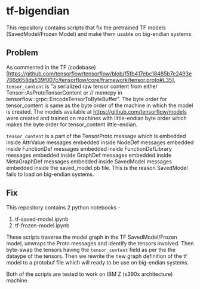 # tf-bigendian
This repository contains scripts that fix the pretrained TF models (SavedModel/Frozen Model) and make them usable on big-endian systems.

## Problem
As commented in the TF (codebase)[https://github.com/tensorflow/tensorflow/blob/f5fb417ebc18485b7e2493e766d658da539f007c/tensorflow/core/framework/tensor.proto#L35], `tensor_content` is "a serialized raw tensor content from either Tensor::AsProtoTensorContent or
// memcpy in tensorflow::grpc::EncodeTensorToByteBuffer". The byte order for tensor_content is same as the byte order of the machine in which the model is created. The models available at https://github.com/tensorflow/models were created and trained on machines with little-endian byte order which makes the byte order for tensor_content little-endian.

`tensor_content` is a part of the TensorProto message which is embedded inside AttrValue messages embedded inside NodeDef messages embedded inside FunctionDef messages embedded inside FunctionDefLibrary messages embedded inside GraphDef messages embedded inside MetaGraphDef messages embedded inside SavedModel messages embedded inside the saved_model.pb file. This is the reason SavedModel fails to load on big-endian systems.


## Fix
This repository contains 2 python notebooks -

1. tf-saved-model.ipynb
2. tf-frozen-model.ipynb

These scripts traverse the model graph in the TF SavedModel/Frozen model, unwraps the Proto messages and identify the tensors involved. Then byte-swap the tensors having the `tensor_content` field as per the the dataype of the tensors. Then we rewrite the new graph definition of the tf model to a protobuf file which will ready to be use on big-endian systems.

Both of the scripts are tested to work on IBM Z (s390x architecture) machine.
